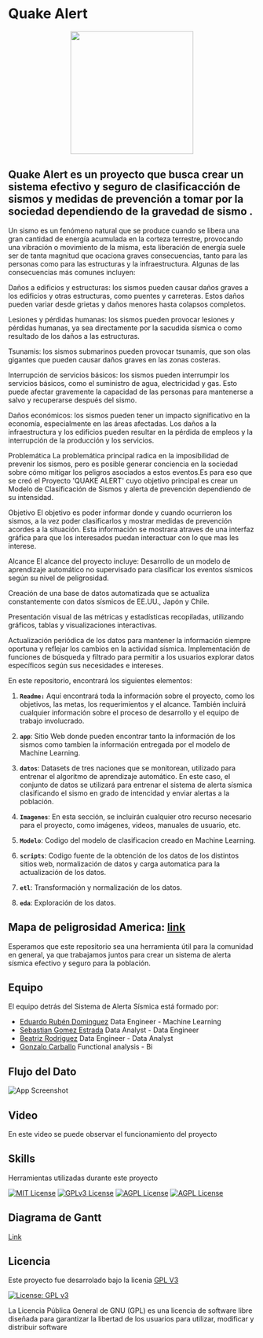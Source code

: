 # Quake Alert
 
<p align="center">
<img src="https://github.com/diegomaneyro/Alerta-Sismica/blob/main/imagenes/sismo_portada.webp"  height=250> 
</p>

## Quake Alert es un proyecto que busca crear un sistema efectivo y seguro de clasificacción de sismos y medidas de prevención a tomar por la sociedad dependiendo de la gravedad de sismo .


Un sismo es un fenómeno natural que se produce cuando se libera una gran cantidad de energía acumulada en la corteza terrestre, provocando una vibración o movimiento de la misma, esta liberación de energía suele ser de tanta magnitud que ocaciona graves consecuencias, tanto para las personas como para las estructuras y la infraestructura. Algunas de las consecuencias más comunes incluyen:

Daños a edificios y estructuras: los sismos pueden causar daños graves a los edificios y otras estructuras, como puentes y carreteras. Estos daños pueden variar desde grietas y daños menores hasta colapsos completos.

Lesiones y pérdidas humanas: los sismos pueden provocar lesiones y pérdidas humanas, ya sea directamente por la sacudida sísmica o como resultado de los daños a las estructuras.

Tsunamis: los sismos submarinos pueden provocar tsunamis, que son olas gigantes que pueden causar daños graves en las zonas costeras.

Interrupción de servicios básicos: los sismos pueden interrumpir los servicios básicos, como el suministro de agua, electricidad y gas. Esto puede afectar gravemente la capacidad de las personas para mantenerse a salvo y recuperarse después del sismo.

Daños económicos: los sismos pueden tener un impacto significativo en la economía, especialmente en las áreas afectadas. Los daños a la infraestructura y los edificios pueden resultar en la pérdida de empleos y la interrupción de la producción y los servicios.

Problemática
La problemática principal radica en la imposibilidad de prevenir los sismos, pero es posible generar conciencia en la sociedad sobre cómo mitigar los peligros asociados a estos eventos.Es para eso que se creó el Proyecto 'QUAKE ALERT' cuyo objetivo principal es crear un Modelo de Clasificación de Sismos y alerta de prevención dependiendo de su intensidad.

Objetivo
El objetivo es poder informar donde y cuando ocurrieron los sismos, a la vez poder clasificarlos y mostrar medidas de prevención acordes a la situación.
Esta información se mostrara atraves de una interfaz gráfica para que los interesados puedan interactuar con lo que mas les interese. 

Alcance
El alcance del proyecto incluye:
Desarrollo de un modelo de aprendizaje automático no supervisado para clasificar los eventos sísmicos según su nivel de peligrosidad.

Creación de una base de datos automatizada que se actualiza constantemente con datos sísmicos de EE.UU., Japón y Chile.

Presentación visual de las métricas y estadísticas recopiladas, utilizando gráficos, tablas y visualizaciones interactivas.



Actualización periódica de los datos para mantener la información siempre oportuna y reflejar los cambios en la actividad sísmica.
Implementación de funciones de búsqueda y filtrado para permitir a los usuarios explorar datos específicos según sus necesidades e intereses.



En este repositorio, encontrará los siguientes elementos:

1. **`Readme:`** Aquí encontrará toda la información sobre el proyecto, como los objetivos, las metas, los requerimientos y el alcance. También incluirá cualquier información sobre el proceso de desarrollo y el equipo de trabajo involucrado.

2. **`app`**: Sitio Web donde pueden encontrar tanto la información de los sismos como tambien la información entregada por el modelo de Machine Learning.

3. **`datos`**: Datasets de tres naciones que se monitorean, utilizado para entrenar el algoritmo de aprendizaje automático. En este caso, el conjunto de datos se utilizará para entrenar el sistema de alerta sísmica clasificando el sismo en grado de intencidad y enviar alertas a la población.

4. **`Imagenes`**: En esta sección, se incluirán cualquier otro recurso necesario para el proyecto, como imágenes, videos, manuales de usuario, etc.

5. **`Modelo`**: Codigo del modelo de clasificacion creado en Machine Learning.

6. **`scripts`**: Codigo fuente de la obtención de los datos de los distintos sitios web, normalización de datos y carga automatica para la actualización de los datos.

7. **`etl`**: Transformación y normalización de los datos.

8. **`eda`**: Exploración de los datos.
## Mapa de peligrosidad America: [link](https://d9-wret.s3.us-west-2.amazonaws.com/assets/palladium/production/s3fs-public/atoms/files/SAmer-Proceedings2010_1.pdf)


Esperamos que este repositorio sea una herramienta útil para la comunidad en general, ya que trabajamos juntos para crear un sistema de alerta sísmica efectivo y seguro para la población.

## Equipo

El equipo detrás del Sistema de Alerta Sísmica está formado por:

- [Eduardo Rubén Dominguez](https://github.com/edwardhight52391558) Data Engineer - Machine Learning
- [Sebastian Gomez Estrada](https://github.com/Mezgo?tab=repositories) Data Analyst - Data Engineer
- [Beatriz Rodriguez](https://github.com/Bearodriguez2022) Data Engineer - Data Analyst
- [Gonzalo Carballo](https://github.com/gonzalocba) Functional analysis - Bi


## Flujo del Dato

![App Screenshot](https://via.placeholder.com/468x300?text=App+Screenshot+Here)


## Video

En este video se puede observar el funcionamiento del proyecto


## Skills

Herramientas utilizadas durante este proyecto 

[![MIT License](https://img.shields.io/badge/Python-3.11-green.svg)](https://choosealicense.com/licenses/mit/)
[![GPLv3 License](https://img.shields.io/badge/Apache-Airflow-yellow.svg)](https://opensource.org/licenses/)
[![AGPL License](https://img.shields.io/badge/Google-Cloud-blue.svg)](http://www.gnu.org/licenses/agpl-3.0)
[![AGPL License](https://img.shields.io/badge/Git-Bash-red.svg)](http://www.gnu.org/licenses/agpl-3.0)


## Diagrama de Gantt
[Link](https://1drv.ms/x/s!AuJ6RRKB6qVXhpZrAZSYngK8NrqbYQ?e=Sba68Z)



## Licencia

Este proyecto fue desarrolado bajo la licenia [GPL V3](https://choosealicense.com/licenses/gpl-3.0/) 

[![License: GPL v3](https://img.shields.io/badge/License-GPLv3-blue.svg)](https://www.gnu.org/licenses/gpl-3.0)

La Licencia Pública General de GNU (GPL) es una licencia de software libre diseñada para garantizar la libertad de los usuarios para utilizar, modificar y distribuir software
